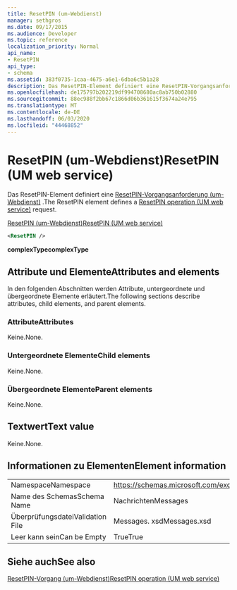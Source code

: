 ```yaml
---
title: ResetPIN (um-Webdienst)
manager: sethgros
ms.date: 09/17/2015
ms.audience: Developer
ms.topic: reference
localization_priority: Normal
api_name:
- ResetPIN
api_type:
- schema
ms.assetid: 383f0735-1caa-4675-a6e1-6dba6c5b1a28
description: Das ResetPIN-Element definiert eine ResetPIN-Vorgangsanforderung (um-Webdienst).
ms.openlocfilehash: de175797b202219df994708680ac8ab750b02880
ms.sourcegitcommit: 88ec988f2bb67c1866d06b361615f3674a24e795
ms.translationtype: MT
ms.contentlocale: de-DE
ms.lasthandoff: 06/03/2020
ms.locfileid: "44468852"
---
```

# <a name="resetpin-um-web-service"></a><span data-ttu-id="0ef2b-103">ResetPIN (um-Webdienst)</span><span class="sxs-lookup"><span data-stu-id="0ef2b-103">ResetPIN (UM web service)</span></span>

<span data-ttu-id="0ef2b-104">Das ResetPIN-Element definiert eine [ResetPIN-Vorgangsanforderung (um-Webdienst)](resetpin-operation-um-web-service.md) .</span><span class="sxs-lookup"><span data-stu-id="0ef2b-104">The ResetPIN element defines a [ResetPIN operation (UM web service)](resetpin-operation-um-web-service.md) request.</span></span> 
  
[<span data-ttu-id="0ef2b-105">ResetPIN (um-Webdienst)</span><span class="sxs-lookup"><span data-stu-id="0ef2b-105">ResetPIN (UM web service)</span></span>](resetpin-um-web-service.md)
  
```xml
<ResetPIN />
```

 <span data-ttu-id="0ef2b-106">**complexType**</span><span class="sxs-lookup"><span data-stu-id="0ef2b-106">**complexType**</span></span>
## <a name="attributes-and-elements"></a><span data-ttu-id="0ef2b-107">Attribute und Elemente</span><span class="sxs-lookup"><span data-stu-id="0ef2b-107">Attributes and elements</span></span>

<span data-ttu-id="0ef2b-108">In den folgenden Abschnitten werden Attribute, untergeordnete und übergeordnete Elemente erläutert.</span><span class="sxs-lookup"><span data-stu-id="0ef2b-108">The following sections describe attributes, child elements, and parent elements.</span></span>
  
### <a name="attributes"></a><span data-ttu-id="0ef2b-109">Attribute</span><span class="sxs-lookup"><span data-stu-id="0ef2b-109">Attributes</span></span>

<span data-ttu-id="0ef2b-110">Keine.</span><span class="sxs-lookup"><span data-stu-id="0ef2b-110">None.</span></span>
  
### <a name="child-elements"></a><span data-ttu-id="0ef2b-111">Untergeordnete Elemente</span><span class="sxs-lookup"><span data-stu-id="0ef2b-111">Child elements</span></span>

<span data-ttu-id="0ef2b-112">Keine.</span><span class="sxs-lookup"><span data-stu-id="0ef2b-112">None.</span></span>
  
### <a name="parent-elements"></a><span data-ttu-id="0ef2b-113">Übergeordnete Elemente</span><span class="sxs-lookup"><span data-stu-id="0ef2b-113">Parent elements</span></span>

<span data-ttu-id="0ef2b-114">Keine.</span><span class="sxs-lookup"><span data-stu-id="0ef2b-114">None.</span></span>
  
## <a name="text-value"></a><span data-ttu-id="0ef2b-115">Textwert</span><span class="sxs-lookup"><span data-stu-id="0ef2b-115">Text value</span></span>

<span data-ttu-id="0ef2b-116">Keine.</span><span class="sxs-lookup"><span data-stu-id="0ef2b-116">None.</span></span>
  
## <a name="element-information"></a><span data-ttu-id="0ef2b-117">Informationen zu Elementen</span><span class="sxs-lookup"><span data-stu-id="0ef2b-117">Element information</span></span>

|||
|:-----|:-----|
|<span data-ttu-id="0ef2b-118">Namespace</span><span class="sxs-lookup"><span data-stu-id="0ef2b-118">Namespace</span></span>  <br/> |https://schemas.microsoft.com/exchange/services/2006/messages  <br/> |
|<span data-ttu-id="0ef2b-119">Name des Schemas</span><span class="sxs-lookup"><span data-stu-id="0ef2b-119">Schema Name</span></span>  <br/> |<span data-ttu-id="0ef2b-120">Nachrichten</span><span class="sxs-lookup"><span data-stu-id="0ef2b-120">Messages</span></span>  <br/> |
|<span data-ttu-id="0ef2b-121">Überprüfungsdatei</span><span class="sxs-lookup"><span data-stu-id="0ef2b-121">Validation File</span></span>  <br/> |<span data-ttu-id="0ef2b-122">Messages. xsd</span><span class="sxs-lookup"><span data-stu-id="0ef2b-122">Messages.xsd</span></span>  <br/> |
|<span data-ttu-id="0ef2b-123">Leer kann sein</span><span class="sxs-lookup"><span data-stu-id="0ef2b-123">Can be Empty</span></span>  <br/> |<span data-ttu-id="0ef2b-124">True</span><span class="sxs-lookup"><span data-stu-id="0ef2b-124">True</span></span>  <br/> |
   
## <a name="see-also"></a><span data-ttu-id="0ef2b-125">Siehe auch</span><span class="sxs-lookup"><span data-stu-id="0ef2b-125">See also</span></span>



[<span data-ttu-id="0ef2b-126">ResetPIN-Vorgang (um-Webdienst)</span><span class="sxs-lookup"><span data-stu-id="0ef2b-126">ResetPIN operation (UM web service)</span></span>](resetpin-operation-um-web-service.md)

